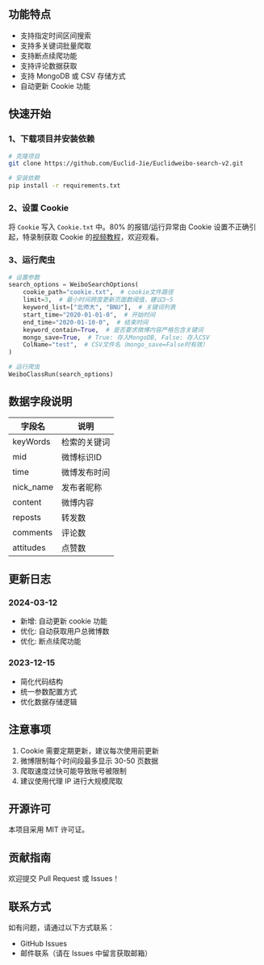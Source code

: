 ## 功能特点

- 支持指定时间区间搜索
- 支持多关键词批量爬取
- 支持断点续爬功能
- 支持评论数据获取
- 支持 MongoDB 或 CSV 存储方式
- 自动更新 Cookie 功能

## 快速开始

### 1、下载项目并安装依赖

```bash
# 克隆项目
git clone https://github.com/Euclid-Jie/Euclidweibo-search-v2.git

# 安装依赖
pip install -r requirements.txt
```

### 2、设置 Cookie

将 `Cookie` 写入 `Cookie.txt` 中。80% 的报错/运行异常由 Cookie 设置不正确引起，特录制获取 Cookie 的[视频教程](https://www.bilibili.com/video/BV1Sh4y1J7Yz)，欢迎观看。

### 3、运行爬虫

```python
# 设置参数
search_options = WeiboSearchOptions(
    cookie_path="cookie.txt",  # cookie文件路径
    limit=3,  # 最小时间跨度更新页面数阈值，建议3~5
    keyword_list=["北师大", "BNU"],  # 关键词列表
    start_time="2020-01-01-0",  # 开始时间
    end_time="2020-01-10-0",  # 结束时间
    keyword_contain=True,  # 是否要求微博内容严格包含关键词
    mongo_save=True,  # True: 存入MongoDB, False: 存入CSV
    ColName="test",  # CSV文件名（mongo_save=False时有效）
)

# 运行爬虫
WeiboClassRun(search_options)
```

## 数据字段说明

| 字段名            | 说明                   |
|-----------------|------------------------|
| keyWords        | 检索的关键词             |
| mid             | 微博标识ID              |
| time            | 微博发布时间             |
| nick_name       | 发布者昵称              |
| content         | 微博内容                |
| reposts         | 转发数                  |
| comments        | 评论数                  |
| attitudes       | 点赞数                  |

## 更新日志

### 2024-03-12
- 新增: 自动更新 cookie 功能
- 优化: 自动获取用户总微博数
- 优化: 断点续爬功能

### 2023-12-15
- 简化代码结构
- 统一参数配置方式
- 优化数据存储逻辑

## 注意事项

1. Cookie 需要定期更新，建议每次使用前更新
2. 微博限制每个时间段最多显示 30-50 页数据
3. 爬取速度过快可能导致账号被限制
4. 建议使用代理 IP 进行大规模爬取

## 开源许可

本项目采用 MIT 许可证。

## 贡献指南

欢迎提交 Pull Request 或 Issues！

## 联系方式

如有问题，请通过以下方式联系：
- GitHub Issues
- 邮件联系（请在 Issues 中留言获取邮箱）
